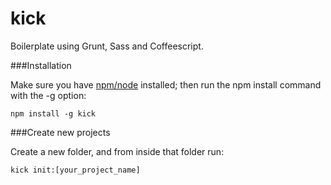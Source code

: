 kick
====
Boilerplate using Grunt, Sass and Coffeescript.

###Installation

Make sure you have [npm/node](http://nodejs.org/) installed; then run the npm install command with the -g option:
```shell
npm install -g kick
```

###Create new projects

Create a new folder, and from inside that folder run:
```shell
kick init:[your_project_name]
```
